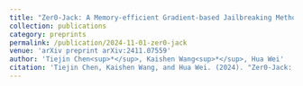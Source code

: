 ```yaml
---
title: "Zer0-Jack: A Memory-efficient Gradient-based Jailbreaking Method for Black-box Multi-modal Large Language Models"
collection: publications
category: preprints
permalink: /publication/2024-11-01-zer0-jack
venue: 'arXiv preprint arXiv:2411.07559'
author: 'Tiejin Chen<sup>*</sup>, Kaishen Wang<sup>*</sup>, Hua Wei'
citation: 'Tiejin Chen, Kaishen Wang, and Hua Wei. (2024). "Zer0-Jack: A Memory-efficient Gradient-based Jailbreaking Method for Black-box Multi-modal Large Language Models." <i>arXiv preprint arXiv:2411.07559</i>, 2024.'
---
```

